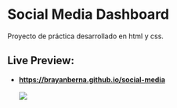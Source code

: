 # Social Media Dashboard
Proyecto de práctica desarrollado en html y css.
## Live Preview:
- **https://brayanberna.github.io/social-media** <br> <br>
![](https://repository-images.githubusercontent.com/311035522/c071b380-21e0-11eb-99e1-cef21bce35ed)

